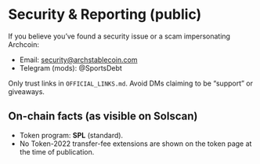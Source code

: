 # Security & Reporting (public)

If you believe you’ve found a security issue or a scam impersonating Archcoin:

- Email: security@archstablecoin.com
- Telegram (mods): @SportsDebt

Only trust links in `OFFICIAL_LINKS.md`. Avoid DMs claiming to be “support” or giveaways.

## On-chain facts (as visible on Solscan)
- Token program: **SPL** (standard).  
- No Token-2022 transfer-fee extensions are shown on the token page at the time of publication.
